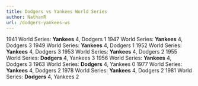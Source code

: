 ```yaml
---
title: Dodgers vs Yankees World Series
author: NathanR
url: /dodgers-yankees-ws
---
```


1941 World Series: **Yankees** 4, Dodgers 1
1947 World Series: **Yankees** 4, Dodgers 3
1949 World Series: **Yankees** 4, Dodgers 1
1952 World Series: **Yankees** 4, Dodgers 3
1953 World Series: **Yankees** 4, Dodgers 2
1955 World Series: **Dodgers** 4, Yankees 3
1956 World Series: **Yankees** 4, Dodgers 3
1963 World Series: **Dodgers** 4, Yankees 0
1977 World Series: **Yankees** 4, Dodgers 2
1978 World Series: **Yankees** 4, Dodgers 2
1981 World Series: **Dodgers** 4, Yankees 2



